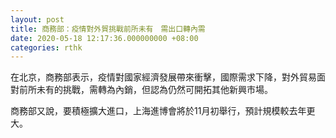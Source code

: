 ```yaml
---
layout: post
title: 商務部：疫情對外貿挑戰前所未有　需出口轉內需
date: 2020-05-18 12:17:36.000000000 +08:00
categories: rthk
---
```


在北京，商務部表示，疫情對國家經濟發展帶來衝擊，國際需求下降，對外貿易面對前所未有的挑戰，需轉為內銷，但認為仍然可開拓其他新興市場。

商務部又說，要積極擴大進口，上海進博會將於11月初舉行，預計規模較去年更大。
